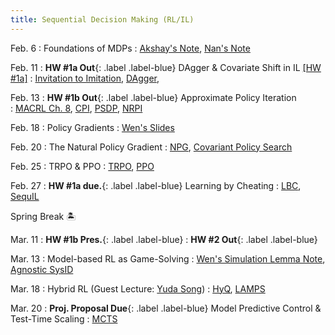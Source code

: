 ```yaml
---
title: Sequential Decision Making (RL/IL)
---
```


Feb. 6
: Foundations of MDPs
  : [Akshay's Note](https://people.cs.umass.edu/~akshay/courses/coms6998-11/files/lec5.pdf), [Nan's Note](https://nanjiang.cs.illinois.edu/files/cs542f22/note1.pdf)

Feb. 11
: **HW #1a Out**{: .label .label-blue} DAgger & Covariate Shift in IL [[HW #1a]](https://www.overleaf.com/read/qkhhmvhzhspy#cbc243)
  : [Invitation to Imitation](https://www.ri.cmu.edu/pub_files/2015/3/InvitationToImitation_3_1415.pdf), [DAgger](https://arxiv.org/pdf/1011.0686),

Feb. 13
: **HW #1b Out**{: .label .label-blue} Approximate Policy Iteration  
  : [MACRL Ch. 8](https://macrl-book.github.io/assets/pdf/8_macrl.pdf), [CPI](https://people.eecs.berkeley.edu/~pabbeel/cs287-fa09/readings/KakadeLangford-icml2002.pdf), [PSDP](https://papers.nips.cc/paper_files/paper/2003/file/3837a451cd0abc5ce4069304c5442c87-Paper.pdf), [NRPI](https://arxiv.org/pdf/1406.5979)

Feb. 18
: Policy Gradients
  : [Wen's Slides](https://wensun.github.io/CS6789_fall_2024/PG_1_pdf.pdf)

Feb. 20
: The Natural Policy Gradient
  : [NPG](https://proceedings.neurips.cc/paper_files/paper/2001/file/4b86abe48d358ecf194c56c69108433e-Paper.pdf), [Covariant Policy Search](https://citeseerx.ist.psu.edu/document?repid=rep1&type=pdf&doi=acbba2baaff24d6772ff89c27440c8c599115e19)

Feb. 25
: TRPO & PPO
  : [TRPO](https://arxiv.org/pdf/1502.05477), [PPO](https://arxiv.org/pdf/1707.06347)

Feb. 27
: **HW #1a due.**{: .label .label-blue} Learning by Cheating 
  : [LBC](https://arxiv.org/pdf/1912.12294), [SequIL](https://gokul.dev/sequil/)

Spring Break 🏝️

Mar. 11
: **HW #1b Pres.**{: .label .label-blue}
  : **HW #2 Out**{: .label .label-blue}

Mar. 13
: Model-based RL as Game-Solving
  : [Wen's Simulation Lemma Note](https://wensun.github.io/CS4789_data/simulation_lemma.pdf), [Agnostic SysID](https://arxiv.org/abs/1203.1007)

Mar. 18
: Hybrid RL (Guest Lecture: [Yuda Song](https://yudasong.github.io/))
  : [HyQ](https://arxiv.org/pdf/2210.06718), [LAMPS](https://arxiv.org/pdf/2303.00694)

Mar. 20
: **Proj. Proposal Due**{: .label .label-blue} Model Predictive Control & Test-Time Scaling
  : [MCTS](https://citeseerx.ist.psu.edu/document?repid=rep1&type=pdf&doi=6661e57237e4e8739b7a4946c4d3d4875376c068)
